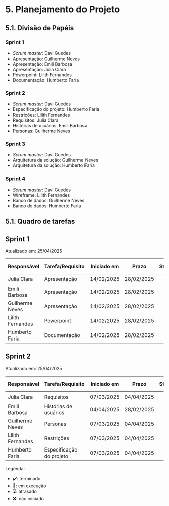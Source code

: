 # 5. Planejamento do Projeto

## 5.1. Divisão de Papéis

### Sprint 1
- _Scrum master_: Davi Guedes
- Apresentação: Guilherme Neves
- Apresentação: Emili Barbosa
- Apresentação: Julia Clara
- Powerpoint: Lilith Fernandes
- Documentação: Humberto Faria

### Sprint 2
- _Scrum master_: Davi Guedes
- Especificação do projeto: Humberto Faria
- Restrições: Lilith Fernandes
- Requisitos: Julia Clara
- Histórias de usuários: Emili Barbosa
- Personas: Guilherme Neves

### Sprint 3
- _Scrum master_: Davi Guedes
- Arquitetura da solução: Guilherme Neves
- Arquitetura da solução: Humberto Faria

### Sprint 4
- _Scrum master_: Davi Guedes
- Wireframe: Lilith Fernandes
- Banco de dados: Guilherme Neves
- Banco de dados: Humberto Faria

## 5.1. Quadro de tarefas

## Sprint 1

Atualizado em: 25/04/2025

| Responsável   | Tarefa/Requisito | Iniciado em    | Prazo      | Status | Terminado em    |
| :----         |    :----         |      :----:    | :----:     | :----: | :----:          |
| Julia Clara        | Apresentação | 14/02/2025 | 28/02/2025 | ✔️    | 28/02/2025      |
| Emili Barbosa        | Apresentação    | 14/02/2025 | 28/02/2025 | ✔️    | 28/02/2025                |
| Guilherme Neves        | Apresentação  | 14/02/2025 | 28/02/2025 | ✔️     | 28/02/2025                |
| Lilith Fernandes        | Powerpoint  | 14/02/2025 | 28/02/2025 | ✔️    | 21/02/2025      |
| Humberto Faria        | Documentação  | 14/02/2025 | 28/02/2025 | ✔️    | 21/02/2025      |

## Sprint 2

Atualizado em: 25/04/2025

| Responsável   | Tarefa/Requisito | Iniciado em    | Prazo      | Status | Terminado em    |
| :----         |    :----         |      :----:    | :----:     | :----: | :----:          |
| Julia Clara        | Requisitos | 07/03/2025     | 04/04/2025 | ✔️    | 28/03/2025      |
| Emili Barbosa        | Histórias de usuários    | 04/04/2025     | 28/02/2025 | ✔️    | 28/03/2025                |
| Guilherme Neves        | Personas  | 07/03/2025     | 04/04/2025 | ✔️     | 28/03/2025                |
| Lilith Fernandes        | Restrições  |    07/03/2025        | 04/04/2025 | ✔️    | 28/03/2025      |
| Humberto Faria        | Especificação do projeto  |    07/03/2025        | 04/04/2025 | ✔️    | 28/03/2025      |


Legenda:
- ✔️: terminado
- 📝: em execução
- ⌛: atrasado
- ❌: não iniciado


